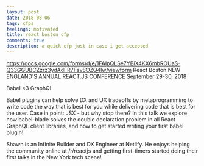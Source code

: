 ```yaml
---
layout: post
date: 2018-08-06
tags: cfps
feelings: motivated
title: react boston cfp
comments: true
description: a quick cfp just in case i get accepted
---
```


https://docs.google.com/forms/d/e/1FAIpQLSe7YBiX4KX6mbROUaS-Q33GGUBCZzrz3ydAdFR7Fsv8OZQ4lw/viewform
React Boston
NEW ENGLAND'S ANNUAL REACT.JS CONFERENCE
September 29-30, 2018

Babel <3 GraphQL

Babel plugins can help solve DX and UX tradeoffs by metaprogramming to write code the way that is best for you while delivering code that is best for the user. Case in point: JSX - but why stop there? In this talk we explore how babel-blade solves the double declaration problem in all React GraphQL client libraries, and  how to get started writing your first babel plugin!

Shawn is an Infinite Builder and DX Engineer at Netlify. He enjoys helping the community online at /r/reactjs and getting first-timers started doing their first talks in the New York tech scene!
